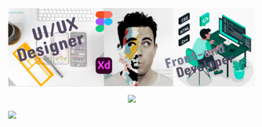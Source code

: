 <img src="https://github.com/AnantSaxena-1947/AnantSaxena-1947/blob/main/github%20profile%20banner.jpg?raw=true" />
<p align="center">
<img src="https://readme-typing-svg.herokuapp.com/?font=&weight=900&size=25&duration=3000&pause=100&color=A028FF&width=435&lines=Hey!+I%27m+Anant+Saxena%F0%9F%91%BB;Welcome+to+my+profile" />
</p>
<img src="https://media.tenor.com/sTFc7j1xRJ0AAAAC/doge-dancing-doge.gif" />




